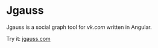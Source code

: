 # Jgauss

Jgauss is a social graph tool for *vk.com* written in Angular.

Try it: [jgauss.com](https://jgauss.com)
